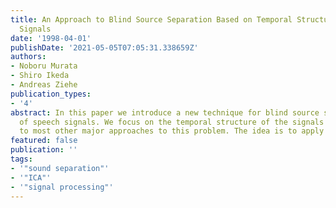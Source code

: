 ```yaml
---
title: An Approach to Blind Source Separation Based on Temporal Structure of Speech
  Signals
date: '1998-04-01'
publishDate: '2021-05-05T07:05:31.338659Z'
authors:
- Noboru Murata
- Shiro Ikeda
- Andreas Ziehe
publication_types:
- '4'
abstract: In this paper we introduce a new technique for blind source separation
  of speech signals. We focus on the temporal structure of the signals in contrast
  to most other major approaches to this problem. The idea is to apply the decorrelation method proposed by Molgedey and Schuster in the time-frequency domain. We show some results of experiments with both artificially controlled data and speech data recorded in the real environment.
featured: false
publication: ''
tags:
- '"sound separation"'
- '"ICA"'
- '"signal processing"'
---
```

